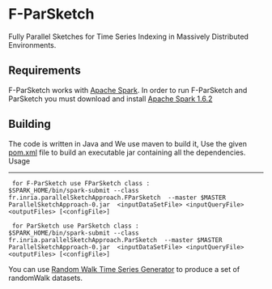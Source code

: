 # F-ParSketch
Fully Parallel Sketches for Time Series Indexing in Massively Distributed Environments.

 Requirements 
------------
F-ParSketch works with [Apache Spark](http://spark.apache.org/). In order to run F-ParSketch and ParSketch you must download and install [Apache Spark 1.6.2](http://spark.apache.org/news/spark-1-6-2-released.html)
	
 Building
------------

The code is written in Java and We use maven to build it, Use the given [pom.xml](https://github.com/djamelinfo/F-ParSketch/blob/master/pom.xml) file to build an executable jar containing all the dependencies.
 Usage
 
 
 
------------

	 for F-ParSketch use FParSketch class :
	$SPARK_HOME/bin/spark-submit --class fr.inria.parallelSketchApproach.FParSketch  --master $MASTER ParallelSketchApproach-0.jar  <inputDataSetFile> <inputQueryFile> <outputFiles> [<configFile>]
   
	 for ParSketch use ParSketch class :
	$SPARK_HOME/bin/spark-submit --class fr.inria.parallelSketchApproach.ParSketch  --master $MASTER ParallelSketchApproach-0.jar  <inputDataSetFile> <inputQueryFile> <outputFiles> [<configFile>]
 
 

You can use [Random Walk Time Series Generator](https://github.com/djamelinfo/RandomWalk-TimeSeriesGenerator-On-Spark) to produce a set of randomWalk datasets.

 
